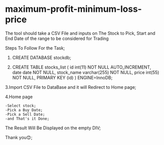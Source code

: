 # maximum-profit-minimum-loss-price
The tool should take a CSV File and inputs on The Stock to Pick, Start and End Date of the range to be considered for Trading

Steps To Follow For the Task;

1. CREATE DATABASE stockdb;

2. CREATE TABLE stocks_list (
    id int(11) NOT NULL AUTO_INCREMENT,
    date date NOT NULL,
    stock_name varchar(255) NOT NULL,
    price int(55) NOT NULL,
    PRIMARY KEY (id)
) ENGINE=InnoDB;

3.Import CSV File to DataBase and it will Redirect to Home page;

4.Home page 

	-Select stock;
	-Pick a Buy Date;
	-Pick a Sell Date;
	-and That's it Done;

The Result Will Be Displayed on the empty DIV;

Thank you😊;
